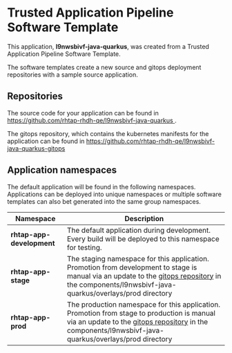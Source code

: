 # Trusted Application Pipeline Software Template

This application, **l9nwsbivf-java-quarkus**, was created from a Trusted Application Pipeline Software Template.

The software templates create a new source and gitops deployment repositories with a sample source application. 

## Repositories

The source code for your application can be found in [https://github.com/rhtap-rhdh-qe/l9nwsbivf-java-quarkus ](https://github.com/rhtap-rhdh-qe/l9nwsbivf-java-quarkus ).
 
The gitops repository, which contains the kubernetes manifests for the application can be found in 
[https://github.com/rhtap-rhdh-qe/l9nwsbivf-java-quarkus-gitops ](https://github.com/rhtap-rhdh-qe/l9nwsbivf-java-quarkus-gitops ) 

## Application namespaces 

The default application will be found in the following namespaces. Applications can be deployed into unique namespaces or multiple software templates can also bet generated into the same group namespaces.  

|  Namespace   |  Description   |  
| -------- | -------- |   
| **rhtap-app-development** | The default application during development. Every build will be deployed to this namespace for testing. | 
| **rhtap-app-stage** | The staging namespace for this application. Promotion from development to stage is manual via an update to the [gitops repository](https://github.com/rhtap-rhdh-qe/l9nwsbivf-java-quarkus-gitops ) in the components/l9nwsbivf-java-quarkus/overlays/prod directory |  
| **rhtap-app-prod** | The production namespace for this application. Promotion from stage to production is manual via an update to the [gitops repository](https://github.com/rhtap-rhdh-qe/l9nwsbivf-java-quarkus-gitops ) in the components/l9nwsbivf-java-quarkus/overlays/prod directory | 